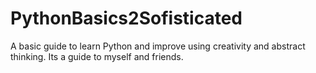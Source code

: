 # PythonBasics2Sofisticated
A basic guide to learn Python and improve using creativity and abstract thinking. Its a guide to myself and friends. 
